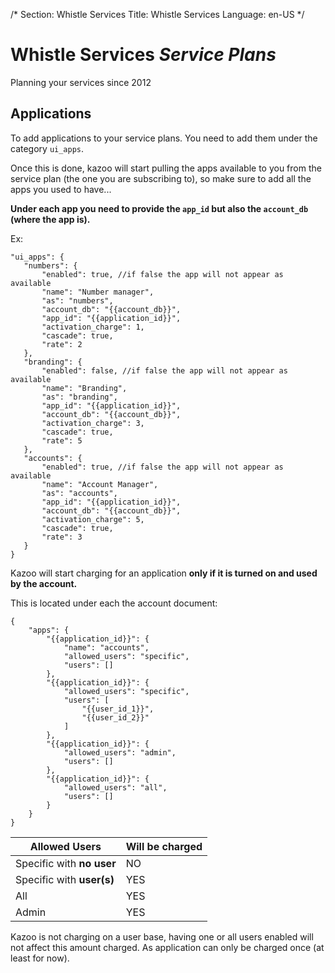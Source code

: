 /*
Section: Whistle Services
Title: Whistle Services
Language: en-US
*/

# Whistle Services *Service Plans*
Planning your services since 2012


## Applications

To add applications to your service plans. You need to add them under the category `ui_apps`.

Once this is done, kazoo will start pulling the apps available to you from the service plan (the one you are subscribing to),
so make sure to add all the apps you used to have...

**Under each app you need to provide the `app_id` but also the `account_db` (where the app is).**


Ex:
```
"ui_apps": {
   "numbers": {
       "enabled": true, //if false the app will not appear as available
       "name": "Number manager",
       "as": "numbers",
       "account_db": "{{account_db}}",
       "app_id": "{{application_id}}",
       "activation_charge": 1,
       "cascade": true,
       "rate": 2
   },
   "branding": {
       "enabled": false, //if false the app will not appear as available
       "name": "Branding",
       "as": "branding",
       "app_id": "{{application_id}}",
       "account_db": "{{account_db}}",
       "activation_charge": 3,
       "cascade": true,
       "rate": 5
   },
   "accounts": {
       "enabled": true, //if false the app will not appear as available
       "name": "Account Manager",
       "as": "accounts",
       "app_id": "{{application_id}}",
       "account_db": "{{account_db}}",
       "activation_charge": 5,
       "cascade": true,
       "rate": 3
   }
}
```

Kazoo will start charging for an application **only if it is turned on and used by the account.**


This is located under each the account document:

```
{
    "apps": {
        "{{application_id}}": {
            "name": "accounts",
            "allowed_users": "specific",
            "users": []
        },
        "{{application_id}}": {
            "allowed_users": "specific",
            "users": [
                "{{user_id_1}}",
                "{{user_id_2}}"
            ]
        },
        "{{application_id}}": {
            "allowed_users": "admin",
            "users": []
        },
        "{{application_id}}": {
            "allowed_users": "all",
            "users": []
        }
    }
}
```


| Allowed Users  | Will be charged |
| ------------- | ------------- |
| Specific with **no user**  | NO  |
| Specific with **user(s)**  | YES  |
| All  | YES  |
| Admin | YES  |

Kazoo is not charging on a user base, having one or all users enabled will not affect this amount charged.
As application can only be charged once (at least for now).

